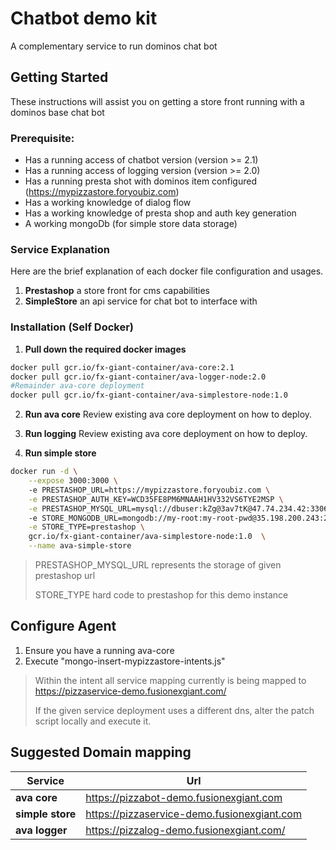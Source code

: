 # Chatbot demo kit
A complementary service to run dominos chat bot 


## Getting Started
These instructions will assist you on getting a store front running with a dominos base chat bot


### Prerequisite:
- Has a running access of chatbot version  (version >= 2.1)
- Has a running access of logging version  (version >= 2.0)
- Has a running presta shot with dominos item configured (https://mypizzastore.foryoubiz.com)
- Has a working knowledge of dialog flow
- Has a working knowledge of presta shop and auth key generation
- A working mongoDb (for simple store data storage)

### Service Explanation
Here are the brief explanation of each docker file configuration and usages.

1. **Prestashop** a store front for cms capabilities
2. **SimpleStore** an api service for chat bot to interface with



### Installation (Self Docker)
1. **Pull down the required docker images**
```bash
docker pull gcr.io/fx-giant-container/ava-core:2.1
docker pull gcr.io/fx-giant-container/ava-logger-node:2.0
#Remainder ava-core deployment
docker pull gcr.io/fx-giant-container/ava-simplestore-node:1.0
```

2. **Run ava core**
Review existing ava core deployment on how to deploy.

3. **Run logging**
Review existing ava core deployment on how to deploy.

3. **Run simple store**
```bash
docker run -d \
    --expose 3000:3000 \    
    -e PRESTASHOP_URL=https://mypizzastore.foryoubiz.com \
    -e PRESTASHOP_AUTH_KEY=WCD35FE8PM6MNAAH1HV332VS6TYE2MSP \
    -e PRESTASHOP_MYSQL_URL=mysql://dbuser:kZg@3av7tK@47.74.234.42:3306/eshop \        
    -e STORE_MONGODB_URL=mongodb://my-root:my-root-pwd@35.198.200.243:27017/simpleStore?authSource=admin \
    -e STORE_TYPE=prestashop \
    gcr.io/fx-giant-container/ava-simplestore-node:1.0  \
    --name ava-simple-store
```
> PRESTASHOP_MYSQL_URL represents the storage of given prestashop url
> 
> STORE_TYPE hard code to prestashop for this demo instance


## Configure Agent
1. Ensure you have a running ava-core
2. Execute "mongo-insert-mypizzastore-intents.js"
> Within the intent all service mapping currently is being mapped to https://pizzaservice-demo.fusionexgiant.com/
> 
> If the given service deployment uses a different dns, alter the patch script locally and execute it.


## Suggested Domain mapping
| Service | Url |
|---|---|
|**ava core** | https://pizzabot-demo.fusionexgiant.com |
|**simple store** | https://pizzaservice-demo.fusionexgiant.com |
|**ava logger** | https://pizzalog-demo.fusionexgiant.com/ |